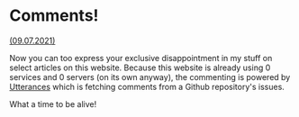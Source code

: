 <!-- {
    "title": "Comments!",
    "desc": "Announcing comments"
} -->

# Comments!

[(09.07.2021)](/c/log/comments)

Now you can too express your exclusive disappointment in my stuff on select articles on this website. Because this website is already using 0 services and 0 servers (on its own anyway), the commenting is powered by [Utterances](https://utteranc.es/) which is fetching comments from a Github repository's issues.

What a time to be alive!

<mdcomment></mdcomment>